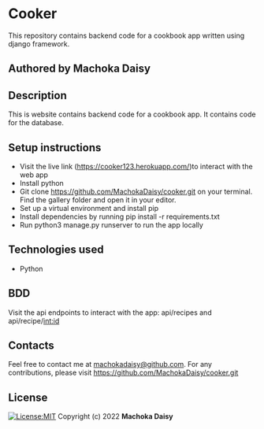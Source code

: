 # Cooker
This repository contains backend code for a cookbook app written using django framework.
## Authored by Machoka Daisy
## Description
This is  website contains backend code for a cookbook app. It contains code for the database.
## Setup instructions
* Visit the live link (https://cooker123.herokuapp.com/)to interact with the web app
* Install python
* Git clone https://github.com/MachokaDaisy/cooker.git on your terminal. Find the gallery folder and open it in your editor.
* Set up a virtual environment and install pip
* Install dependencies by running pip install -r requirements.txt
* Run python3 manage.py runserver to run the app locally
## Technologies used
* Python

## BDD
Visit the api endpoints to interact with the app: api/recipes and api/recipe/<int:id>
## Contacts
Feel free to contact me at machokadaisy@github.com. For any contributions, please visit https://github.com/MachokaDaisy/cooker.git
## License
[![License:MIT](https://img.shields.io/badge/License-MIT-yellow.svg)](https://opensource.org/licenses/MIT)
Copyright (c) 2022 **Machoka Daisy**